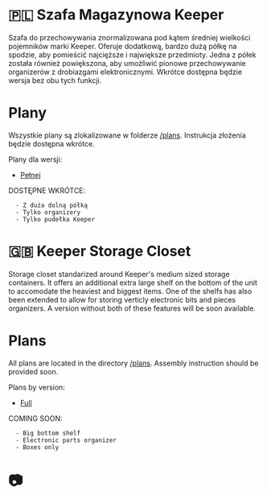 # 🇵🇱 Szafa Magazynowa Keeper
Szafa do przechowywania znormalizowana pod kątem średniej wielkości pojemników marki Keeper. Oferuje dodatkową, bardzo dużą półkę na spodzie, aby pomieścić najcięższe i największe przedmioty. Jedna z półek została również powiększona, aby umożliwić pionowe przechowywanie organizerów z drobiazgami elektronicznymi. Wkrótce dostępna będzie wersja bez obu tych funkcji.

# Plany
Wszystkie plany są zlokalizowane w folderze [/plans](https://github.com/shunakiyama/Keeper-Storage-Closet/plans). Instrukcja złożenia będzie dostępna wkrótce.

Plany dla wersji:
  - [Pełnej](plans/pl/fully_featured/fully_featured_pl.pdf)

DOSTĘPNE WKRÓTCE:
```
  - Z duża dolną półką
  - Tylko organizery
  - Tylko pudełka Keeper
```

# 🇬🇧 Keeper Storage Closet
Storage closet standarized around Keeper's medium sized storage containers. It offers an additional extra large shelf on the bottom of the unit to accomodate the heaviest and biggest items. One of the shelfs has also been extended to allow for storing verticly electronic bits and pieces organizers. A version without both of these features will be soon available.

# Plans
All plans are located in the directory [/plans](https://github.com/shunakiyama/Keeper-Storage-Closet/plans). Assembly instruction should be provided soon.


Plans by version:
  - [Full](plans/eng/fully_featured/fully_featured_eng.pdf)

COMING SOON:
```
  - Big bottom shelf
  - Electronic parts organizer
  - Boxes only
```
# 📷


